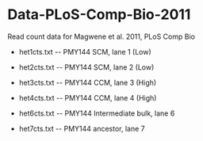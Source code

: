 # Data-PLoS-Comp-Bio-2011
Read count data for Magwene et al. 2011, PLoS Comp Bio



- het1cts.txt --  PMY144 SCM, lane 1 (Low)
- het2cts.txt -- PMY144 SCM, lane 2  (Low)
- het3cts.txt -- PMY144 CCM, lane 3	 (High)
- het4cts.txt -- PMY144 CCM, lane 4	 (High)

- het6cts.txt -- PMY144 Intermediate bulk, lane 6
- het7cts.txt -- PMY144 ancestor, lane 7

